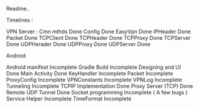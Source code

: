 Readme..

Timelines :

VPN Server :
Cmn mthds	Done
Config	Done
EasyVpn	Done
IPHeader	Done
Packet	Done
TCPClient	Done
TCPHeader	Done
TCPProxy	Done
TCPServer	Done
UDPHerader	Done
UDPProxy	Done
UDPServer	Done


Android

Android manifest		Incomplete
Gradle Build		Incomplete
Designing and UI 		Done
Main Activity		Done
KeyHandler			Incomplete
Packet			Incomplete
ProxyConfig			Incomplete
VPNConstants		Incomplete
VPNLog			Incomplete
Tunneling 			Incomplete
TCPIP Implementation	Done
Proxy Server (TCP)	Done
Remote UDP Tunnel		Done
Socket programming 	Incomplete ( A few bugs )
Service Helper		Incomplete
TimeFormat			Incomplete


